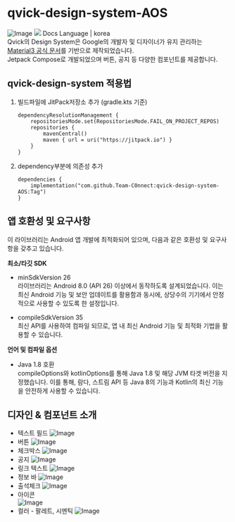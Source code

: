 # qvick-design-system-AOS
![Image](https://github.com/user-attachments/assets/551b3e46-7091-40b4-8c1d-6617949e7106) 
[![](https://jitpack.io/v/Team-C0nnect/qvick-design-system-AOS.svg)](https://jitpack.io/#Team-C0nnect/qvick-design-system-AOS)
Docs Language | korea  
Qvick의 Design System은 Google의 개발자 및 디자이너가 유지 관리하는 [Material3 공식 문서](https://material.io/)를 기반으로 제작되었습니다.  
Jetpack Compose로 개발되었으며 버튼, 공지 등 다양한 컴포넌트를 제공합니다.  

## qvick-design-system 적용법
1. 빌드파일에 JitPack저장소 추가 (gradle.kts 기준)   
   ```
   dependencyResolutionManagement {
       repositoriesMode.set(RepositoriesMode.FAIL_ON_PROJECT_REPOS)
       repositories {
           mavenCentral()
           maven { url = uri("https://jitpack.io") }
       }
   }
   ```
2. dependency부분에 의존성 추가   
    ```
    dependencies {
        implementation("com.github.Team-C0nnect:qvick-design-system-AOS:Tag")
    }
   ```
   
## 앱 호환성 및 요구사항 
이 라이브러리는 Android 앱 개발에 최적화되어 있으며, 다음과 같은 호환성 및 요구사항을 갖추고 있습니다.  

**최소/타깃 SDK**
- minSdkVersion 26  
라이브러리는 Android 8.0 (API 26) 이상에서 동작하도록 설계되었습니다. 
이는 최신 Android 기능 및 보안 업데이트를 활용함과 동시에, 상당수의 기기에서 안정적으로 사용할 수 있도록 한 설정입니다.

- compileSdkVersion 35  
최신 API를 사용하여 컴파일 되므로, 앱 내 최신 Android 기능 및 최적화 기법을 활용할 수 있습니다.

**언어 및 컴파일 옵션**
- Java 1.8 호환  
   compileOptions와 kotlinOptions를 통해 Java 1.8 및 해당 JVM 타겟 버전을 지정했습니다. 
   이를 통해, 람다, 스트림 API 등 Java 8의 기능과 Kotlin의 최신 기능을 안전하게 사용할 수 있습니다.

## 디자인 & 컴포넌트 소개
- 텍스트 필드
  ![Image](https://github.com/user-attachments/assets/96352bf2-9ccf-4dd0-a579-4425fe0bd8b0)
- 버튼
  ![Image](https://github.com/user-attachments/assets/d9b47ecb-f857-416c-99fd-1cbd5e948a6b)
- 체크박스
  ![Image](https://github.com/user-attachments/assets/619a8276-cfc7-4775-bbf8-7a12dd786ec4)
- 공지
  ![Image](https://github.com/user-attachments/assets/4e08ede4-f6db-41d3-a227-d9861acff8d2)
- 링크 텍스트
  ![Image](https://github.com/user-attachments/assets/92852823-15f8-4a6c-89cb-23094afda1ae)
- 정보 바
  ![Image](https://github.com/user-attachments/assets/04874639-b594-4f88-8bae-76be745ae618)
- 출석체크
  ![Image](https://github.com/user-attachments/assets/fa578a50-3acc-4210-8b69-bbc1fce17626)
- 아이콘  
  ![Image](https://github.com/user-attachments/assets/14607a6b-1b4e-4696-88fb-22a47a4bce9d)
- 컬러 - 팔레트, 시멘틱
  ![Image](https://github.com/user-attachments/assets/8f032c0d-0645-43cc-9424-dee2d0bc50ee)